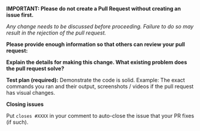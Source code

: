 **IMPORTANT: Please do not create a Pull Request without creating an issue first.**

*Any change needs to be discussed before proceeding. Failure to do so may result in the rejection of the pull request.*

**Please provide enough information so that others can review your pull request:**
<!-- You can skip this if you're fixing a typo or adding an app to the Showcase. -->

**Explain the **details** for making this change. What existing problem does the pull request solve?**
<!-- Example: When "Adding a function to do X", explain why it is necessary to have a way to do X. -->

**Test plan (required):**
Demonstrate the code is solid. Example: The exact commands you ran and their output, screenshots / videos if the pull request has visual changes.

**Closing issues**


Put `closes #XXXX` in your comment to auto-close the issue that your PR fixes (if such).
